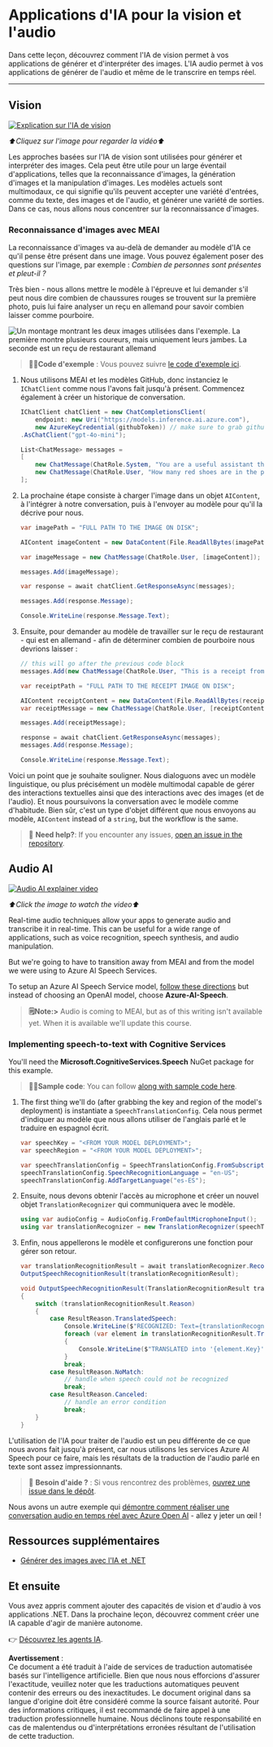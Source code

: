 # Applications d'IA pour la vision et l'audio

Dans cette leçon, découvrez comment l'IA de vision permet à vos applications de générer et d'interpréter des images. L'IA audio permet à vos applications de générer de l'audio et même de le transcrire en temps réel.

---

## Vision

[![Explication sur l'IA de vision](https://img.youtube.com/vi/QXbASt1KXuw/0.jpg)](https://youtu.be/QXbASt1KXuw?feature=shared)

_⬆️Cliquez sur l'image pour regarder la vidéo⬆️_

Les approches basées sur l'IA de vision sont utilisées pour générer et interpréter des images. Cela peut être utile pour un large éventail d'applications, telles que la reconnaissance d'images, la génération d'images et la manipulation d'images. Les modèles actuels sont multimodaux, ce qui signifie qu'ils peuvent accepter une variété d'entrées, comme du texte, des images et de l'audio, et générer une variété de sorties. Dans ce cas, nous allons nous concentrer sur la reconnaissance d'images.

### Reconnaissance d'images avec MEAI

La reconnaissance d'images va au-delà de demander au modèle d'IA ce qu'il pense être présent dans une image. Vous pouvez également poser des questions sur l'image, par exemple : _Combien de personnes sont présentes et pleut-il ?_

Très bien - nous allons mettre le modèle à l'épreuve et lui demander s'il peut nous dire combien de chaussures rouges se trouvent sur la première photo, puis lui faire analyser un reçu en allemand pour savoir combien laisser comme pourboire.

![Un montage montrant les deux images utilisées dans l'exemple. La première montre plusieurs coureurs, mais uniquement leurs jambes. La seconde est un reçu de restaurant allemand](../../../translated_images/example-visual-image.e2fc4ffa5f01b3d65bb9bd5d23eebf97513bf486b761209b28fea06b63a11f6c.fr.png)

> 🧑‍💻**Code d'exemple** : Vous pouvez suivre [le code d'exemple ici](../../../03-CoreGenerativeAITechniques/src/Vision-01MEAI-GitHubModels).

1. Nous utilisons MEAI et les modèles GitHub, donc instanciez le `IChatClient` comme nous l'avons fait jusqu'à présent. Commencez également à créer un historique de conversation.

    ```csharp
    IChatClient chatClient = new ChatCompletionsClient(
        endpoint: new Uri("https://models.inference.ai.azure.com"),
        new AzureKeyCredential(githubToken)) // make sure to grab githubToken from the secrets or environment
    .AsChatClient("gpt-4o-mini");

    List<ChatMessage> messages = 
    [
        new ChatMessage(ChatRole.System, "You are a useful assistant that describes images using a direct style."),
        new ChatMessage(ChatRole.User, "How many red shoes are in the photo?") // we'll start with the running photo
    ];
    ```

1. La prochaine étape consiste à charger l'image dans un objet `AIContent`, à l'intégrer à notre conversation, puis à l'envoyer au modèle pour qu'il la décrive pour nous.

    ```csharp
    var imagePath = "FULL PATH TO THE IMAGE ON DISK";

    AIContent imageContent = new DataContent(File.ReadAllBytes(imagePath), "image/jpeg"); // the important part here is that we're loading it in bytes. The image could come from anywhere.

    var imageMessage = new ChatMessage(ChatRole.User, [imageContent]);

    messages.Add(imageMessage);

    var response = await chatClient.GetResponseAsync(messages);

    messages.Add(response.Message);

    Console.WriteLine(response.Message.Text);
    ```

1. Ensuite, pour demander au modèle de travailler sur le reçu de restaurant - qui est en allemand - afin de déterminer combien de pourboire nous devrions laisser :

    ```csharp
    // this will go after the previous code block
    messages.Add(new ChatMessage(ChatRole.User, "This is a receipt from a lunch. I had the sausage. How much of a tip should I leave?"));

    var receiptPath = "FULL PATH TO THE RECEIPT IMAGE ON DISK";

    AIContent receiptContent = new DataContent(File.ReadAllBytes(receiptPath), "image/jpeg");
    var receiptMessage = new ChatMessage(ChatRole.User, [receiptContent]);

    messages.Add(receiptMessage);

    response = await chatClient.GetResponseAsync(messages);
    messages.Add(response.Message);

    Console.WriteLine(response.Message.Text);
    ```

Voici un point que je souhaite souligner. Nous dialoguons avec un modèle linguistique, ou plus précisément un modèle multimodal capable de gérer des interactions textuelles ainsi que des interactions avec des images (et de l'audio). Et nous poursuivons la conversation avec le modèle comme d'habitude. Bien sûr, c'est un type d'objet différent que nous envoyons au modèle, `AIContent` instead of a `string`, but the workflow is the same.

> 🙋 **Need help?**: If you encounter any issues, [open an issue in the repository](https://github.com/microsoft/Generative-AI-for-beginners-dotnet/issues/new).

## Audio AI

[![Audio AI explainer video](https://img.youtube.com/vi/fuquPXRNqCo/0.jpg)](https://youtu.be/fuquPXRNqCo?feature=shared)

_⬆️Click the image to watch the video⬆️_

Real-time audio techniques allow your apps to generate audio and transcribe it in real-time. This can be useful for a wide range of applications, such as voice recognition, speech synthesis, and audio manipulation.

But we're going to have to transition away from MEAI and from the model we were using to Azure AI Speech Services.

To setup an Azure AI Speech Service model, [follow these directions](../02-SetupDevEnvironment/getting-started-azure-openai.md) but instead of choosing an OpenAI model, choose **Azure-AI-Speech**.

> **🗒️Note:>** Audio is coming to MEAI, but as of this writing isn't available yet. When it is available we'll update this course.

### Implementing speech-to-text with Cognitive Services

You'll need the **Microsoft.CognitiveServices.Speech** NuGet package for this example.

> 🧑‍💻**Sample code**: You can follow [along with sample code here](../../../03-CoreGenerativeAITechniques/src/Audio-01-SpeechMic).

1. The first thing we'll do (after grabbing the key and region of the model's deployment) is instantiate a `SpeechTranslationConfig`. Cela nous permet d'indiquer au modèle que nous allons utiliser de l'anglais parlé et le traduire en espagnol écrit.

    ```csharp
    var speechKey = "<FROM YOUR MODEL DEPLOYMENT>";
    var speechRegion = "<FROM YOUR MODEL DEPLOYMENT>";

    var speechTranslationConfig = SpeechTranslationConfig.FromSubscription(speechKey, speechRegion);
    speechTranslationConfig.SpeechRecognitionLanguage = "en-US";
    speechTranslationConfig.AddTargetLanguage("es-ES");
    ```

1. Ensuite, nous devons obtenir l'accès au microphone et créer un nouvel objet `TranslationRecognizer` qui communiquera avec le modèle.

    ```csharp
    using var audioConfig = AudioConfig.FromDefaultMicrophoneInput();
    using var translationRecognizer = new TranslationRecognizer(speechTranslationConfig, audioConfig);
    ```

1. Enfin, nous appellerons le modèle et configurerons une fonction pour gérer son retour.

    ```csharp
    var translationRecognitionResult = await translationRecognizer.RecognizeOnceAsync();
    OutputSpeechRecognitionResult(translationRecognitionResult);

    void OutputSpeechRecognitionResult(TranslationRecognitionResult translationRecognitionResult)
    {
        switch (translationRecognitionResult.Reason)
        {
            case ResultReason.TranslatedSpeech:
                Console.WriteLine($"RECOGNIZED: Text={translationRecognitionResult.Text}");
                foreach (var element in translationRecognitionResult.Translations)
                {
                    Console.WriteLine($"TRANSLATED into '{element.Key}': {element.Value}");
                }
                break;
            case ResultReason.NoMatch:
                // handle when speech could not be recognized
                break;
            case ResultReason.Canceled:
                // handle an error condition
                break;
        }
    }
    ```

L'utilisation de l'IA pour traiter de l'audio est un peu différente de ce que nous avons fait jusqu'à présent, car nous utilisons les services Azure AI Speech pour ce faire, mais les résultats de la traduction de l'audio parlé en texte sont assez impressionnants.

> 🙋 **Besoin d'aide ?** : Si vous rencontrez des problèmes, [ouvrez une issue dans le dépôt](https://github.com/microsoft/Generative-AI-for-beginners-dotnet/issues/new).

Nous avons un autre exemple qui [démontre comment réaliser une conversation audio en temps réel avec Azure Open AI](../../../03-CoreGenerativeAITechniques/src/Audio-02-RealTimeAudio) - allez y jeter un œil !

## Ressources supplémentaires

- [Générer des images avec l'IA et .NET](https://learn.microsoft.com/dotnet/ai/quickstarts/quickstart-openai-generate-images?tabs=azd&pivots=openai)

## Et ensuite

Vous avez appris comment ajouter des capacités de vision et d'audio à vos applications .NET. Dans la prochaine leçon, découvrez comment créer une IA capable d'agir de manière autonome.

👉 [Découvrez les agents IA](./04-agents.md).

**Avertissement** :  
Ce document a été traduit à l'aide de services de traduction automatisée basés sur l'intelligence artificielle. Bien que nous nous efforcions d'assurer l'exactitude, veuillez noter que les traductions automatiques peuvent contenir des erreurs ou des inexactitudes. Le document original dans sa langue d'origine doit être considéré comme la source faisant autorité. Pour des informations critiques, il est recommandé de faire appel à une traduction professionnelle humaine. Nous déclinons toute responsabilité en cas de malentendus ou d'interprétations erronées résultant de l'utilisation de cette traduction.